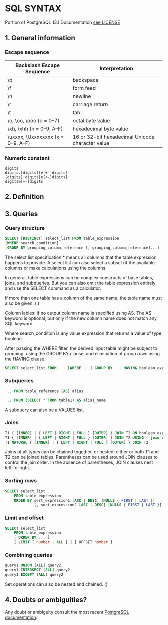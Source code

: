 # SQL SYNTAX
Portion of PostgreSQL 13.1 Documentation [see LICENSE](LICENSE.md)

## 1. General information

### Escape sequence
Backslash Escape Sequence | Interpretation
--------------------------|---------------
\b | backspace
\f | form feed
\n | newline
\r | carriage return
\t | tab
\o, \oo, \ooo (o = 0–7) | octal byte value
\xh, \xhh (h = 0–9, A–F) | hexadecimal byte value
\uxxxx, \Uxxxxxxxx (x = 0–9, A–F) | 16 or 32-bit hexadecimal Unicode character value

### Numeric constant

```
digits
digits.[digits][e[+-]digits]
[digits].digits[e[+-]digits]
digitse[+-]digits
```

## 2. Definition



## 3. Queries

### Query structure

```sql
SELECT [DISTINCT] select_list FROM table_expression 
[WHERE search_condition] 
[GROUP BY grouping_column_reference [, grouping_column_reference]...]
```

The select list specification * means all columns that the table expression happens to provide. A select list can also select a subset of the available columns or make calculations using the columns.

In general, table expressions can be complex constructs of base tables, joins, and subqueries. But you can also omit the table expression entirely and use the SELECT command as a calculator.

If more than one table has a column of the same name, the table name must also be given. (.)

Column lables: if no output column name is specified using AS. The AS keyword is optional, but only if the new column name does not match any SQL keyword.

Where search_condition is any value expression that returns a value of type boolean.

After passing the WHERE filter, the derived input table might be subject to grouping, using the GROUP BY clause, and elimination of group rows using the HAVING clause.

```sql
SELECT select_list FROM ... [WHERE ...] GROUP BY ... HAVING boolean_expression
```

### Subqueries

```sql
... FROM table_reference [AS] alias
```

```sql
... FROM (SELECT * FROM table1) AS alias_name
```

A subquery can also be a VALUES list.

### Joins

```sql
T1 { [INNER] | { LEFT | RIGHT | FULL } [OUTER] } JOIN T2 ON boolean_expression
T1 { [INNER] | { LEFT | RIGHT | FULL } [OUTER] } JOIN T2 USING ( join column list )
T1 NATURAL { [INNER] | { LEFT | RIGHT | FULL } [OUTER] } JOIN T2
```

Joins of all types can be chained together, or nested: either or both T1 and T2 can be joined tables. Parentheses can be used around JOIN clauses to control the join order. In the absence of parentheses, JOIN clauses nest left-to-right.

### Sorting rows

```sql
SELECT select_list
    FROM table_expression
    ORDER BY sort_expression1 [ASC | DESC] [NULLS { FIRST | LAST }]
             [, sort_expression2 [ASC | DESC] [NULLS { FIRST | LAST }] ...]
```

### Limit and offset

```sql
SELECT select_list
    FROM table_expression
    [ ORDER BY ... ]
    [ LIMIT { number | ALL } ] [ OFFSET number ]
```

### Combining queries

```sql
query1 UNION [ALL] query2
query1 INTERSECT [ALL] query2
query1 EXCEPT [ALL] query2
```
 Set operations can also be nested and chained. ()
 
 
## 4. Doubts or ambiguities?
Any doubt or ambiguity consult the most recent [PostgreSQL documentation](https://www.postgresql.org/docs/current/sql.html). 


